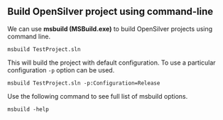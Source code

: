 ## Build OpenSilver project using command-line


We can use **msbuild (MSBuild.exe)** to build OpenSilver projects using command line.

```
msbuild TestProject.sln
```

This will build the project with default configuration. To use a particular configuration `-p` option can be used.

```
msbuild TestProject.sln -p:Configuration=Release
```

Use the following command to see full list of msbuild options.

```
msbuild -help
```